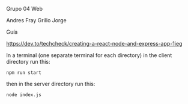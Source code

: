 Grupo 04
Web

Andres
Fray
Grillo
Jorge

Guía

https://dev.to/techcheck/creating-a-react-node-and-express-app-1ieg

In a terminal (one separate terminal for each directory)
in the client directory run this:

`npm run start`

then in the server directory run this:

`node index.js`